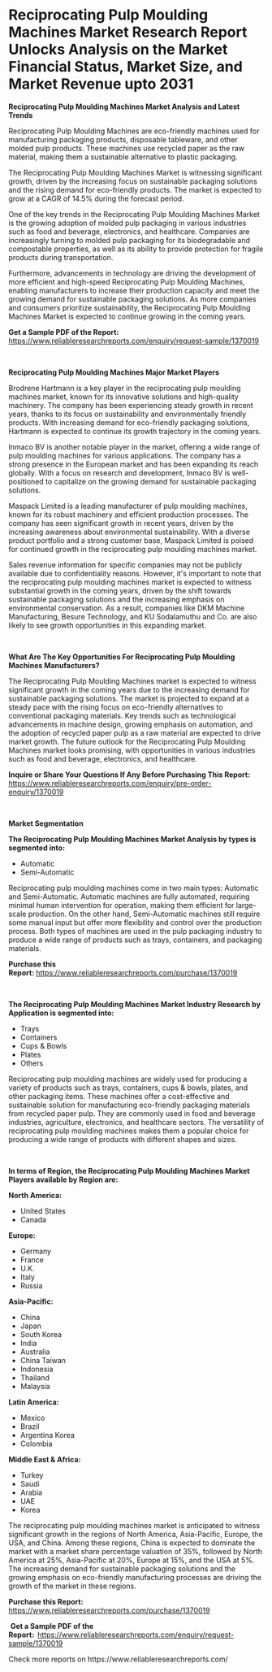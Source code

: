 <p><h1>Reciprocating Pulp Moulding Machines Market Research Report Unlocks Analysis on the Market Financial Status, Market Size, and Market Revenue upto 2031</h1></p><p><strong>Reciprocating Pulp Moulding Machines Market Analysis and Latest Trends</strong></p>
<p><p>Reciprocating Pulp Moulding Machines are eco-friendly machines used for manufacturing packaging products, disposable tableware, and other molded pulp products. These machines use recycled paper as the raw material, making them a sustainable alternative to plastic packaging.</p><p>The Reciprocating Pulp Moulding Machines Market is witnessing significant growth, driven by the increasing focus on sustainable packaging solutions and the rising demand for eco-friendly products. The market is expected to grow at a CAGR of 14.5% during the forecast period.</p><p>One of the key trends in the Reciprocating Pulp Moulding Machines Market is the growing adoption of molded pulp packaging in various industries such as food and beverage, electronics, and healthcare. Companies are increasingly turning to molded pulp packaging for its biodegradable and compostable properties, as well as its ability to provide protection for fragile products during transportation.</p><p>Furthermore, advancements in technology are driving the development of more efficient and high-speed Reciprocating Pulp Moulding Machines, enabling manufacturers to increase their production capacity and meet the growing demand for sustainable packaging solutions. As more companies and consumers prioritize sustainability, the Reciprocating Pulp Moulding Machines Market is expected to continue growing in the coming years.</p></p>
<p><strong>Get a Sample PDF of the Report:&nbsp;</strong> <a href="https://www.reliableresearchreports.com/enquiry/request-sample/1370019">https://www.reliableresearchreports.com/enquiry/request-sample/1370019</a></p>
<p>&nbsp;</p>
<p><strong>Reciprocating Pulp Moulding Machines Major Market Players</strong></p>
<p><p>Brodrene Hartmann is a key player in the reciprocating pulp moulding machines market, known for its innovative solutions and high-quality machinery. The company has been experiencing steady growth in recent years, thanks to its focus on sustainability and environmentally friendly products. With increasing demand for eco-friendly packaging solutions, Hartmann is expected to continue its growth trajectory in the coming years.</p><p>Inmaco BV is another notable player in the market, offering a wide range of pulp moulding machines for various applications. The company has a strong presence in the European market and has been expanding its reach globally. With a focus on research and development, Inmaco BV is well-positioned to capitalize on the growing demand for sustainable packaging solutions.</p><p>Maspack Limited is a leading manufacturer of pulp moulding machines, known for its robust machinery and efficient production processes. The company has seen significant growth in recent years, driven by the increasing awareness about environmental sustainability. With a diverse product portfolio and a strong customer base, Maspack Limited is poised for continued growth in the reciprocating pulp moulding machines market.</p><p>Sales revenue information for specific companies may not be publicly available due to confidentiality reasons. However, it's important to note that the reciprocating pulp moulding machines market is expected to witness substantial growth in the coming years, driven by the shift towards sustainable packaging solutions and the increasing emphasis on environmental conservation. As a result, companies like DKM Machine Manufacturing, Besure Technology, and KU Sodalamuthu and Co. are also likely to see growth opportunities in this expanding market.</p></p>
<p>&nbsp;</p>
<p><strong>What Are The Key Opportunities For Reciprocating Pulp Moulding Machines Manufacturers?</strong></p>
<p><p>The Reciprocating Pulp Moulding Machines market is expected to witness significant growth in the coming years due to the increasing demand for sustainable packaging solutions. The market is projected to expand at a steady pace with the rising focus on eco-friendly alternatives to conventional packaging materials. Key trends such as technological advancements in machine design, growing emphasis on automation, and the adoption of recycled paper pulp as a raw material are expected to drive market growth. The future outlook for the Reciprocating Pulp Moulding Machines market looks promising, with opportunities in various industries such as food and beverage, electronics, and healthcare.</p></p>
<p><strong>Inquire or Share Your Questions If Any Before Purchasing This Report:</strong> <a href="https://www.reliableresearchreports.com/enquiry/pre-order-enquiry/1370019">https://www.reliableresearchreports.com/enquiry/pre-order-enquiry/1370019</a></p>
<p>&nbsp;</p>
<p><strong>Market Segmentation</strong></p>
<p><strong>The Reciprocating Pulp Moulding Machines Market Analysis by types is segmented into:</strong></p>
<p><ul><li>Automatic</li><li>Semi-Automatic</li></ul></p>
<p><p>Reciprocating pulp moulding machines come in two main types: Automatic and Semi-Automatic. Automatic machines are fully automated, requiring minimal human intervention for operation, making them efficient for large-scale production. On the other hand, Semi-Automatic machines still require some manual input but offer more flexibility and control over the production process. Both types of machines are used in the pulp packaging industry to produce a wide range of products such as trays, containers, and packaging materials.</p></p>
<p><strong>Purchase this Report:&nbsp;</strong><a href="https://www.reliableresearchreports.com/purchase/1370019">https://www.reliableresearchreports.com/purchase/1370019</a></p>
<p>&nbsp;</p>
<p><strong>The Reciprocating Pulp Moulding Machines Market Industry Research by Application is segmented into:</strong></p>
<p><ul><li>Trays</li><li>Containers</li><li>Cups & Bowls</li><li>Plates</li><li>Others</li></ul></p>
<p><p>Reciprocating pulp moulding machines are widely used for producing a variety of products such as trays, containers, cups & bowls, plates, and other packaging items. These machines offer a cost-effective and sustainable solution for manufacturing eco-friendly packaging materials from recycled paper pulp. They are commonly used in food and beverage industries, agriculture, electronics, and healthcare sectors. The versatility of reciprocating pulp moulding machines makes them a popular choice for producing a wide range of products with different shapes and sizes.</p></p>
<p>&nbsp;</p>
<p><strong>In terms of Region, the Reciprocating Pulp Moulding Machines Market Players available by Region are:</strong></p>
<p>
    <p> <strong> North America: </strong>
        <ul>
            <li>United States</li>
            <li>Canada</li>
        </ul>
        </p> 
    <p> <strong> Europe: </strong>
        <ul>
            <li>Germany</li>
            <li>France</li>
            <li>U.K.</li>
            <li>Italy</li>
            <li>Russia</li>
        </ul>
        </p> 
    <p> <strong> Asia-Pacific: </strong>
        <ul>
            <li>China</li>
            <li>Japan</li>
            <li>South Korea</li>
            <li>India</li>
            <li>Australia</li>
            <li>China Taiwan</li>
            <li>Indonesia</li>
            <li>Thailand</li>
            <li>Malaysia</li>
        </ul>
        </p> 
    <p> <strong> Latin America: </strong>
        <ul>
            <li>Mexico</li>
            <li>Brazil</li>
            <li>Argentina Korea</li>
            <li>Colombia</li>
        </ul>
        </p> 
    <p> <strong> Middle East & Africa: </strong>
        <ul>
            <li>Turkey</li>
            <li>Saudi</li>
            <li>Arabia</li>
            <li>UAE</li>
            <li>Korea</li>
        </ul>
    </p>
    </p>
<p><p>The reciprocating pulp moulding machines market is anticipated to witness significant growth in the regions of North America, Asia-Pacific, Europe, the USA, and China. Among these regions, China is expected to dominate the market with a market share percentage valuation of 35%, followed by North America at 25%, Asia-Pacific at 20%, Europe at 15%, and the USA at 5%. The increasing demand for sustainable packaging solutions and the growing emphasis on eco-friendly manufacturing processes are driving the growth of the market in these regions.</p></p>
<p><strong>Purchase this Report: </strong><a href="https://www.reliableresearchreports.com/purchase/1370019">https://www.reliableresearchreports.com/purchase/1370019</a></p>
<p>&nbsp;<strong>Get a Sample PDF of the Report:&nbsp;&nbsp;</strong><a href="https://www.reliableresearchreports.com/enquiry/request-sample/1370019">https://www.reliableresearchreports.com/enquiry/request-sample/1370019</a></p>
<p><strong></strong></p>
<p>Check more reports on https://www.reliableresearchreports.com/</p>